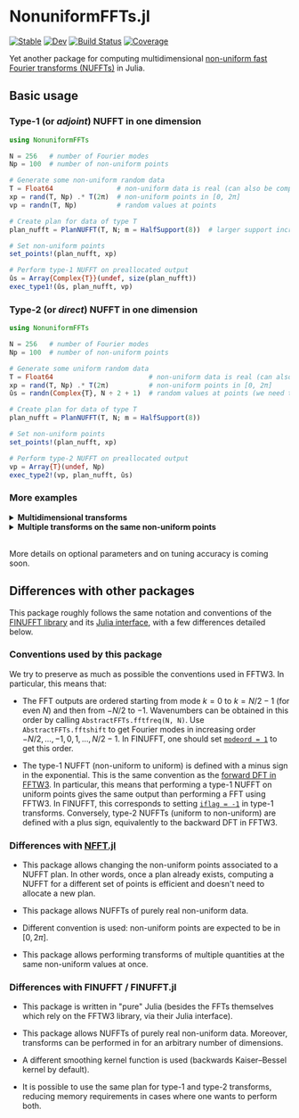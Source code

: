 # NonuniformFFTs.jl

[![Stable](https://img.shields.io/badge/docs-stable-blue.svg)](https://jipolanco.github.io/NonuniformFFTs.jl/stable/)
[![Dev](https://img.shields.io/badge/docs-dev-blue.svg)](https://jipolanco.github.io/NonuniformFFTs.jl/dev/)
[![Build Status](https://github.com/jipolanco/NonuniformFFTs.jl/workflows/CI/badge.svg)](https://github.com/jipolanco/NonuniformFFTs.jl/actions)
[![Coverage](https://codecov.io/gh/jipolanco/NonuniformFFTs.jl/branch/master/graph/badge.svg)](https://codecov.io/gh/jipolanco/NonuniformFFTs.jl)

Yet another package for computing multidimensional [non-uniform fast Fourier transforms (NUFFTs)](https://en.wikipedia.org/wiki/NUFFT) in Julia.

## Basic usage

### Type-1 (or *adjoint*) NUFFT in one dimension

```julia
using NonuniformFFTs

N = 256   # number of Fourier modes
Np = 100  # number of non-uniform points

# Generate some non-uniform random data
T = Float64                # non-uniform data is real (can also be complex)
xp = rand(T, Np) .* T(2π)  # non-uniform points in [0, 2π]
vp = randn(T, Np)          # random values at points

# Create plan for data of type T
plan_nufft = PlanNUFFT(T, N; m = HalfSupport(8))  # larger support increases accuracy

# Set non-uniform points
set_points!(plan_nufft, xp)

# Perform type-1 NUFFT on preallocated output
ûs = Array{Complex{T}}(undef, size(plan_nufft))
exec_type1!(ûs, plan_nufft, vp)
```

### Type-2 (or *direct*) NUFFT in one dimension

```julia
using NonuniformFFTs

N = 256   # number of Fourier modes
Np = 100  # number of non-uniform points

# Generate some uniform random data
T = Float64                        # non-uniform data is real (can also be complex)
xp = rand(T, Np) .* T(2π)          # non-uniform points in [0, 2π]
ûs = randn(Complex{T}, N ÷ 2 + 1)  # random values at points (we need to store roughly half the Fourier modes for complex-to-real transform)

# Create plan for data of type T
plan_nufft = PlanNUFFT(T, N; m = HalfSupport(8))

# Set non-uniform points
set_points!(plan_nufft, xp)

# Perform type-2 NUFFT on preallocated output
vp = Array{T}(undef, Np)
exec_type2!(vp, plan_nufft, ûs)
```

### More examples

<details>
<summary><b>Multidimensional transforms</b></summary>

```julia
using NonuniformFFTs
using StaticArrays: SVector  # for convenience

Ns = (256, 256)  # number of Fourier modes in each direction
Np = 1000        # number of non-uniform points

# Generate some non-uniform random data
T = Float64                                      # non-uniform data is real (can also be complex)
d = length(Ns)                                   # number of dimensions (d = 2 here)
xp = [T(2π) * rand(SVector{d, T}) for _ ∈ 1:Np]  # non-uniform points in [0, 2π]ᵈ
vp = randn(T, Np)                                # random values at points

# Create plan for data of type T
plan_nufft = PlanNUFFT(T, Ns; m = HalfSupport(8))

# Set non-uniform points
set_points!(plan_nufft, xp)

# Perform type-1 NUFFT on preallocated output
ûs = Array{Complex{T}}(undef, size(plan_nufft))
exec_type1!(ûs, plan_nufft, vp)

# Perform type-2 NUFFT on preallocated output
exec_type2!(vp, plan_nufft, ûs)
```

</details>

<details>
<summary><b>Multiple transforms on the same non-uniform points</b></summary>

```julia
using NonuniformFFTs

N = 256   # number of Fourier modes
Np = 100  # number of non-uniform points
ntrans = Val(3)  # number of simultaneous transforms

# Generate some non-uniform random data
T = Float64                # non-uniform data is real (can also be complex)
xp = rand(T, Np) .* T(2π)  # non-uniform points in [0, 2π]
vp = ntuple(_ -> randn(T, Np), ntrans)  # random values at points (one vector per transformed quantity)

# Create plan for data of type T
plan_nufft = PlanNUFFT(T, N; ntransforms = ntrans)

# Set non-uniform points
set_points!(plan_nufft, xp)

# Perform type-1 NUFFT on preallocated output (one array per transformed quantity)
ûs = ntuple(_ -> Array{Complex{T}}(undef, size(plan_nufft)), ntrans)
exec_type1!(ûs, plan_nufft, vp)

# Perform type-2 NUFFT on preallocated output (one vector per transformed quantity)
vp_interp = map(similar, vp)
exec_type2!(vp, plan_nufft, ûs)
```

</details>

<br>

More details on optional parameters and on tuning accuracy is coming soon.

## Differences with other packages

This package roughly follows the same notation and conventions of the [FINUFFT library](https://finufft.readthedocs.io/en/latest/)
and its [Julia interface](https://github.com/ludvigak/FINUFFT.jl), with a few differences detailed below.

### Conventions used by this package

We try to preserve as much as possible the conventions used in FFTW3.
In particular, this means that:

- The FFT outputs are ordered starting from mode $k = 0$ to $k = N/2 - 1$ (for even $N$) and then from $-N/2$ to $-1$.
  Wavenumbers can be obtained in this order by calling `AbstractFFTs.fftfreq(N, N)`.
  Use `AbstractFFTs.fftshift` to get Fourier modes in increasing order $-N/2, …, -1, 0, 1, …, N/2 - 1$.
  In FINUFFT, one should set [`modeord = 1`](https://finufft.readthedocs.io/en/latest/opts.html#data-handling-options) to get this order.

- The type-1 NUFFT (non-uniform to uniform) is defined with a minus sign in the exponential.
  This is the same convention as the [forward DFT in FFTW3](http://fftw.org/fftw3_doc/The-1d-Discrete-Fourier-Transform-_0028DFT_0029.html).
  In particular, this means that performing a type-1 NUFFT on uniform points gives the same output than performing a FFT using FFTW3.
  In FINUFFT, this corresponds to setting [`iflag = -1`](https://ludvigak.github.io/FINUFFT.jl/latest/#FINUFFT.finufft_makeplan-Tuple{Integer,%20Union{Integer,%20Array{Int64}},%20Integer,%20Integer,%20Real}) in type-1 transforms.
  Conversely, type-2 NUFFTs (uniform to non-uniform) are defined with a plus sign, equivalently to the backward DFT in FFTW3.

### Differences with [NFFT.jl](https://github.com/JuliaMath/NFFT.jl)

- This package allows changing the non-uniform points associated to a NUFFT plan.
  In other words, once a plan already exists, computing a NUFFT for a different set of points is efficient and doesn't need to allocate a new plan.

- This package allows NUFFTs of purely real non-uniform data.

- Different convention is used: non-uniform points are expected to be in $[0, 2π]$.

- This package allows performing transforms of multiple quantities at the same non-uniform values at once.

### Differences with FINUFFT / FINUFFT.jl

- This package is written in "pure" Julia (besides the FFTs themselves which rely on the FFTW3 library, via their Julia interface).

- This package allows NUFFTs of purely real non-uniform data.
  Moreover, transforms can be performed in for an arbitrary number of dimensions.

- A different smoothing kernel function is used (backwards Kaiser–Bessel kernel by default).

- It is possible to use the same plan for type-1 and type-2 transforms, reducing memory requirements in cases where one wants to perform both.
